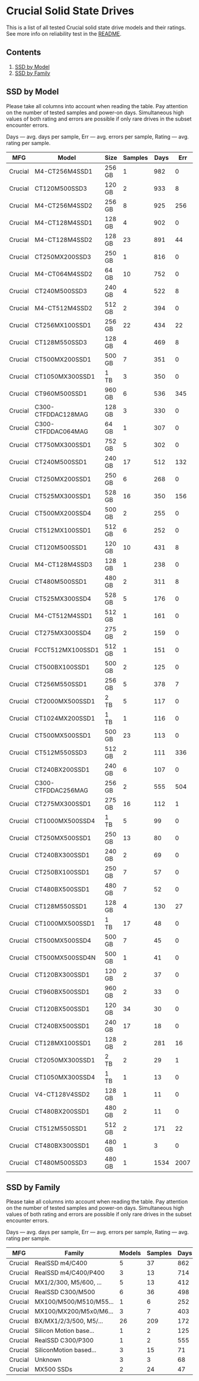 Crucial Solid State Drives
==========================

This is a list of all tested Crucial solid state drive models and their ratings. See
more info on reliability test in the [README](https://github.com/linuxhw/SMART).

Contents
--------

1. [ SSD by Model  ](#ssd-by-model)
2. [ SSD by Family ](#ssd-by-family)

SSD by Model
------------

Please take all columns into account when reading the table. Pay attention on the
number of tested samples and power-on days. Simultaneous high values of both rating
and errors are possible if only rare drives in the subset encounter errors.

Days   — avg. days per sample,
Err    — avg. errors per sample,
Rating — avg. rating per sample.

| MFG       | Model              | Size   | Samples | Days  | Err   | Rating |
|-----------|--------------------|--------|---------|-------|-------|--------|
| Crucial   | M4-CT256M4SSD1     | 256 GB | 1       | 982   | 0     | 2.69   |
| Crucial   | CT120M500SSD3      | 120 GB | 2       | 933   | 8     | 2.54   |
| Crucial   | M4-CT256M4SSD2     | 256 GB | 8       | 925   | 256   | 2.47   |
| Crucial   | M4-CT128M4SSD1     | 128 GB | 4       | 902   | 0     | 2.47   |
| Crucial   | M4-CT128M4SSD2     | 128 GB | 23      | 891   | 44    | 2.40   |
| Crucial   | CT250MX200SSD3     | 250 GB | 1       | 816   | 0     | 2.24   |
| Crucial   | M4-CT064M4SSD2     | 64 GB  | 10      | 752   | 0     | 2.06   |
| Crucial   | CT240M500SSD3      | 240 GB | 4       | 522   | 8     | 1.22   |
| Crucial   | M4-CT512M4SSD2     | 512 GB | 2       | 394   | 0     | 1.08   |
| Crucial   | CT256MX100SSD1     | 256 GB | 22      | 434   | 22    | 1.05   |
| Crucial   | CT128M550SSD3      | 128 GB | 4       | 469   | 8     | 1.00   |
| Crucial   | CT500MX200SSD1     | 500 GB | 7       | 351   | 0     | 0.96   |
| Crucial   | CT1050MX300SSD1    | 1 TB   | 3       | 350   | 0     | 0.96   |
| Crucial   | CT960M500SSD1      | 960 GB | 6       | 536   | 345   | 0.94   |
| Crucial   | C300-CTFDDAC128MAG | 128 GB | 3       | 330   | 0     | 0.91   |
| Crucial   | C300-CTFDDAC064MAG | 64 GB  | 1       | 307   | 0     | 0.84   |
| Crucial   | CT750MX300SSD1     | 752 GB | 5       | 302   | 0     | 0.83   |
| Crucial   | CT240M500SSD1      | 240 GB | 17      | 512   | 132   | 0.79   |
| Crucial   | CT250MX200SSD1     | 250 GB | 6       | 268   | 0     | 0.74   |
| Crucial   | CT525MX300SSD1     | 528 GB | 16      | 350   | 156   | 0.71   |
| Crucial   | CT500MX200SSD4     | 500 GB | 2       | 255   | 0     | 0.70   |
| Crucial   | CT512MX100SSD1     | 512 GB | 6       | 252   | 0     | 0.69   |
| Crucial   | CT120M500SSD1      | 120 GB | 10      | 431   | 8     | 0.68   |
| Crucial   | M4-CT128M4SSD3     | 128 GB | 1       | 238   | 0     | 0.65   |
| Crucial   | CT480M500SSD1      | 480 GB | 2       | 311   | 8     | 0.64   |
| Crucial   | CT525MX300SSD4     | 528 GB | 5       | 176   | 0     | 0.48   |
| Crucial   | M4-CT512M4SSD1     | 512 GB | 1       | 161   | 0     | 0.44   |
| Crucial   | CT275MX300SSD4     | 275 GB | 2       | 159   | 0     | 0.44   |
| Crucial   | FCCT512MX100SSD1   | 512 GB | 1       | 151   | 0     | 0.41   |
| Crucial   | CT500BX100SSD1     | 500 GB | 2       | 125   | 0     | 0.34   |
| Crucial   | CT256M550SSD1      | 256 GB | 5       | 378   | 7     | 0.34   |
| Crucial   | CT2000MX500SSD1    | 2 TB   | 5       | 117   | 0     | 0.32   |
| Crucial   | CT1024MX200SSD1    | 1 TB   | 1       | 116   | 0     | 0.32   |
| Crucial   | CT500MX500SSD1     | 500 GB | 23      | 113   | 0     | 0.31   |
| Crucial   | CT512M550SSD3      | 512 GB | 2       | 111   | 336   | 0.30   |
| Crucial   | CT240BX200SSD1     | 240 GB | 6       | 107   | 0     | 0.29   |
| Crucial   | C300-CTFDDAC256MAG | 256 GB | 2       | 555   | 504   | 0.29   |
| Crucial   | CT275MX300SSD1     | 275 GB | 16      | 112   | 1     | 0.27   |
| Crucial   | CT1000MX500SSD4    | 1 TB   | 5       | 99    | 0     | 0.27   |
| Crucial   | CT250MX500SSD1     | 250 GB | 13      | 80    | 0     | 0.22   |
| Crucial   | CT240BX300SSD1     | 240 GB | 2       | 69    | 0     | 0.19   |
| Crucial   | CT250BX100SSD1     | 250 GB | 7       | 57    | 0     | 0.16   |
| Crucial   | CT480BX500SSD1     | 480 GB | 7       | 52    | 0     | 0.14   |
| Crucial   | CT128M550SSD1      | 128 GB | 4       | 130   | 27    | 0.14   |
| Crucial   | CT1000MX500SSD1    | 1 TB   | 17      | 48    | 0     | 0.13   |
| Crucial   | CT500MX500SSD4     | 500 GB | 7       | 45    | 0     | 0.12   |
| Crucial   | CT500MX500SSD4N    | 500 GB | 1       | 41    | 0     | 0.11   |
| Crucial   | CT120BX300SSD1     | 120 GB | 2       | 37    | 0     | 0.10   |
| Crucial   | CT960BX500SSD1     | 960 GB | 2       | 33    | 0     | 0.09   |
| Crucial   | CT120BX500SSD1     | 120 GB | 34      | 30    | 0     | 0.08   |
| Crucial   | CT240BX500SSD1     | 240 GB | 17      | 18    | 0     | 0.05   |
| Crucial   | CT128MX100SSD1     | 128 GB | 2       | 281   | 16    | 0.05   |
| Crucial   | CT2050MX300SSD1    | 2 TB   | 2       | 29    | 1     | 0.04   |
| Crucial   | CT1050MX300SSD4    | 1 TB   | 1       | 13    | 0     | 0.04   |
| Crucial   | V4-CT128V4SSD2     | 128 GB | 1       | 11    | 0     | 0.03   |
| Crucial   | CT480BX200SSD1     | 480 GB | 2       | 11    | 0     | 0.03   |
| Crucial   | CT512M550SSD1      | 512 GB | 2       | 171   | 22    | 0.02   |
| Crucial   | CT480BX300SSD1     | 480 GB | 1       | 3     | 0     | 0.01   |
| Crucial   | CT480M500SSD3      | 480 GB | 1       | 1534  | 2007  | 0.00   |

SSD by Family
-------------

Please take all columns into account when reading the table. Pay attention on the
number of tested samples and power-on days. Simultaneous high values of both rating
and errors are possible if only rare drives in the subset encounter errors.

Days   — avg. days per sample,
Err    — avg. errors per sample,
Rating — avg. rating per sample.

| MFG       | Family                 | Models | Samples | Days  | Err   | Rating |
|-----------|------------------------|--------|---------|-------|-------|--------|
| Crucial   | RealSSD m4/C400        | 5      | 37      | 862   | 83    | 2.32   |
| Crucial   | RealSSD m4/C400/P400   | 3      | 13      | 714   | 0     | 1.96   |
| Crucial   | MX1/2/300, M5/600, ... | 5      | 13      | 412   | 59    | 0.97   |
| Crucial   | RealSSD C300/M500      | 6      | 36      | 498   | 121   | 0.79   |
| Crucial   | MX100/M500/M510/M55... | 1      | 6       | 252   | 0     | 0.69   |
| Crucial   | MX100/MX200/M5x0/M6... | 3      | 7       | 403   | 5     | 0.61   |
| Crucial   | BX/MX1/2/3/500, M5/... | 26     | 209     | 172   | 25    | 0.41   |
| Crucial   | Silicon Motion base... | 1      | 2       | 125   | 0     | 0.34   |
| Crucial   | RealSSD C300/P300      | 1      | 2       | 555   | 504   | 0.29   |
| Crucial   | SiliconMotion based... | 3      | 15      | 71    | 0     | 0.20   |
| Crucial   | Unknown                | 3      | 3       | 68    | 0     | 0.19   |
| Crucial   | MX500 SSDs             | 2      | 24      | 47    | 0     | 0.13   |
